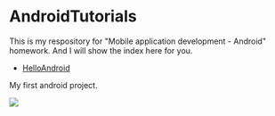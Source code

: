 # AndroidTutorials

This is my respository for "Mobile application development - Android" homework. And I will show the index here for you.

* [HelloAndroid](https://github.com/Tochase/AndroidTutorials/tree/master/HelloAndroid)

My first android project.

![](https://ws3.sinaimg.cn/large/006tNbRwgy1fp9tnvezzzj30a20hu0t0.jpg)



